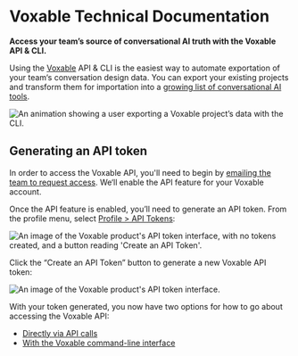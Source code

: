 # Voxable Technical Documentation

**Access your team’s source of conversational AI truth with the Voxable API & CLI.**

Using the [Voxable](https://voxable.io) API & CLI is the easiest way to automate exportation of your team‘s conversation design data. You can export your existing projects and transform them for importation into a [growing list of conversational AI tools](/plugins).

![An animation showing a user exporting a Voxable project’s data with the CLI.](/images/cli/cli-animation.gif)

## Generating an API token

In order to access the Voxable API, you'll need to begin by [emailing the team to request access](mailto:support@voxable.io). We‘ll enable the API feature for your Voxable account.

Once the API feature is enabled, you’ll need to generate an API token. From the profile menu, select [Profile > API Tokens](https://voxable.design/api_keys):

![An image of the Voxable product's API token interface, with no tokens created, and a button reading 'Create an API Token'.](/images/api/api-tokens-profile.png)

Click the “Create an API Token” button to generate a new Voxable API token:

![An image of the Voxable product's API token interface.](/images/api/api-token-example.png)

With your token generated, you now have two options for how to go about accessing the Voxable API:

* [Directly via API calls](/api)
* [With the Voxable command-line interface](/cli)

